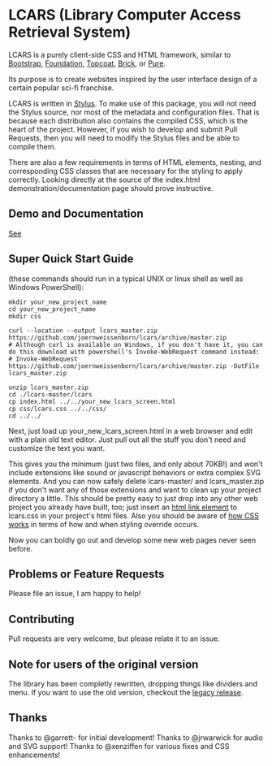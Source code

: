 LCARS (Library Computer Access Retrieval System)
================================================

LCARS is a purely client-side CSS and HTML framework, similar to [Bootstrap](http://getbootstrap.com/), [Foundation](http://foundation.zurb.com/), [Topcoat](http://topcoat.io/), [Brick](http://mozilla.github.io/brick/index.html), or [Pure](http://purecss.io/).

Its purpose is to create websites inspired by the user interface design of a certain popular sci-fi franchise.

LCARS is written in [Stylus](http://learnboost.github.io/stylus/). To make use of this package, you will not need the Stylus source, nor most of the metadata and configuration files. That is because each distribution also contains the compiled CSS, which is the heart of the project. However, if you wish to develop and submit Pull Requests, then you will need to modify the Stylus files and be able to compile them.

There are also a few requirements in terms of HTML elements, nesting, and corresponding CSS classes that are necessary for the styling to apply correctly. Looking directly at the source of the index.html demonstration/documentation page should prove instructive.

## Demo and Documentation

[See](http://joernweissenborn.github.io/lcars/)

## Super Quick Start Guide 
(these commands should run in a typical UNIX or linux shell as well as Windows PowerShell):
```
mkdir your_new_project_name
cd your_new_project_name
mkdir css

curl --location --output lcars_master.zip https://github.com/joernweissenborn/lcars/archive/master.zip
# Although curl is available on Windows, if you don't have it, you can do this download with powershell's Invoke-WebRequest command instead:
# Invoke-WebRequest https://github.com/joernweissenborn/lcars/archive/master.zip -OutFile lcars_master.zip

unzip lcars_master.zip
cd ./lcars-master/lcars
cp index.html ../../your_new_lcars_screen.html
cp css/lcars.css ../../css/
cd ../../
```

Next, just load up your_new_lcars_screen.html in a web browser and edit with a plain old text editor. Just pull out all the stuff you don't need and customize the text you want.

This gives you the minimum (just two files, and only about 70KB!) and won't include extensions like sound or javascript behaviors or extra complex SVG elements. And you can now safely delete lcars-master/ and lcars_master.zip if you don't want any of those extensions and want to clean up your project directory a little. This should be pretty easy to just drop into any other web project you already have built, too; just insert an [html link element](https://developer.mozilla.org/en-US/docs/Web/HTML/Element/link) to lcars.css in your project's html files. Also you should be aware of [how CSS works](https://developer.mozilla.org/en-US/docs/Web/CSS) in terms of how and when styling override occurs.

Now you can boldly go out and develop some new web pages never seen before.


## Problems or Feature Requests

Please file an issue, I am happy to help!

## Contributing

Pull requests are very welcome, but please relate it to an issue.

## Note for users of the original version

The library has been completly rewritten, dropping things like dividers and menu. If you want to use the old version, checkout the [legacy release](https://github.com/joernweissenborn/lcars/releases/tag/0.1).

## Thanks

Thanks to @garrett- for initial development!
Thanks to @jrwarwick for audio and SVG support!
Thanks to @xenziffen for various fixes and CSS enhancements!

